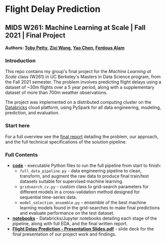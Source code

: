 # Flight Delay Prediction
## MIDS W261: Machine Learning at Scale | Fall 2021 | Final Project
#### Authors: <a href="https://github.com/toby-p">Toby Petty</a>, <a href="https://github.com/zwang-MIDS">Zixi Wang</a>, <a href="https://github.com/yaoc16">Yao Chen</a>, <a href="https://github.com/F-Alam">Ferdous Alam</a>

### Introduction
This repo contains my group's final project for the _Machine Learning at Scale_ class (W261) in UC Berkeley's Masters in Data Science program, from the Fall 2021 semester. The problem involves predicting flight delays using a dataset of ~30m flights over a 5 year period, along with a supplementary dataset of more than 700m weather observations.

The project was implemented on a distributed computing cluster on the <a href="https://databricks.com/">Databricks</a> cloud platform, using PySpark for all data engineering, modeling, prediction, and evaluation.

### Start here

For a full overview see the <a href="https://github.com/toby-p/pyspark-flight-delay-prediction/blob/master/notebooks/W261_AU21_FINAL_PROJECT_TEAM8.ipynb">final report</a> detailing the problem, our approach, and the full technical specifications of the solution pipeline.

### Full Contents

* **<a href="https://github.com/toby-p/pyspark-flight-delay-prediction/tree/master/code">code</a>** - executable Python files to run the full pipeline from start to finish:
  * `full_data_pipeline.py` - data engineering pipeline to clean, transform, and augment the raw data to produce final train/test datasets suitable for supervised machine learning.
  * `gridsearch_cv.py` - custom class to grid-search parameters for different models in a cross-validation method designed for sequential time-series data.
  * `model_selection_ensemble.py` - ensemble of the best machine learning models found in the grid-searches to make final predictions and evaluate performance on the test dataset.
* **<a href="https://github.com/toby-p/pyspark-flight-delay-prediction/tree/master/notebooks">notebooks</a>** - Databricks/Jupyter notebooks detailing each stage of the pipeline, along with full EDA, and the final written report.
* **<a href="https://github.com/toby-p/pyspark-flight-delay-prediction/blob/master/Flight%20Delay%20Prediction%20-%20Presentation%20Slides.pdf">Flight Delay Prediction - Presentation Slides.pdf</a>** - slide deck for the final presentation of our project work and findings.
